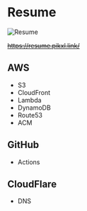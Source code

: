 # Resume
![Resume](https://github.com/skywalker0823/resume/assets/56625237/a49b4c50-4025-486e-af8f-9410b075767d)

~~https://resume.pikxl.link/~~

## AWS
* S3
* CloudFront
* Lambda
* DynamoDB
* Route53
* ACM

## GitHub
* Actions

## CloudFlare
* DNS

